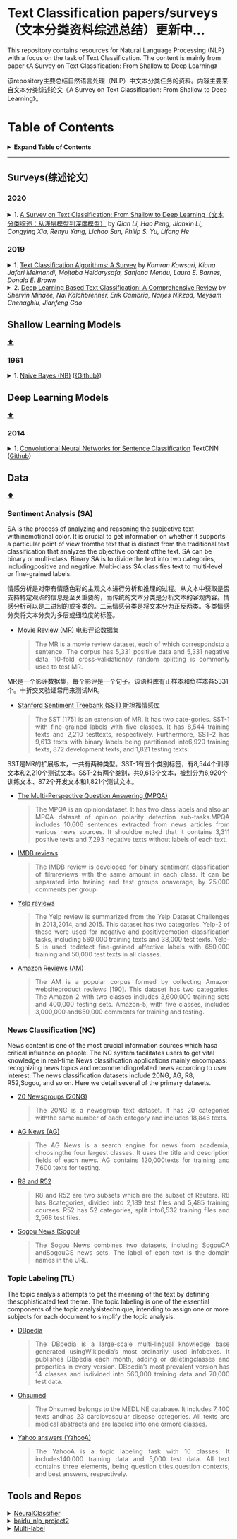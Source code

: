 # Text Classification papers/surveys（文本分类资料综述总结）更新中...

This repository contains resources for Natural Language Processing (NLP) with a focus on the task of Text Classification. The content is mainly from paper 《A Survey on Text Classification: From Shallow to Deep Learning》

该repository主要总结自然语言处理（NLP）中文本分类任务的资料。内容主要来自文本分类综述论文《A Survey on Text Classification: From Shallow to Deep Learning》。

# Table of Contents

<details>

<summary><b>Expand Table of Contents</b></summary><blockquote><p align="justify">

- [Surveys](#Surveys)
- [Shallow Learning Models](#Shallow-Learning-Models)
- [Deep Learning Models](#Deep-Learning-Models)
- [Datasets](#Datasets)
- [Tools and Repos](#tools-and-repos)
</p></blockquote></details>

---


## Surveys(综述论文)


### 2020


<details>
<summary>1. <a href="https://arxiv.org/pdf/2008.00364.pdf">A Survey on Text Classification: From Shallow to Deep Learning（文本分类综述：从浅层模型到深度模型）</a> by<i> Qian Li, Hao Peng, Jianxin Li, Congying Xia, Renyu Yang, Lichao Sun, Philip S. Yu, Lifang He
</i></summary><blockquote><p align="justify">
Text classification is the most fundamental and essential task in natural language processing. The last decade has seen a surge of research in this area due to the unprecedented success of deep learning. Numerous methods, datasets, and evaluation metrics have been proposed in the literature, raising the need for a comprehensive and updated survey. This paper fills the gap by reviewing the state of the art approaches from 1961 to 2020, focusing on models from shallow to deep learning. We create a taxonomy for text classification according to the text involved and the models used for feature extraction and classification. We then discuss each of these categories in detail, dealing with both the technical developments and benchmark datasets that support tests of predictions. A comprehensive comparison between different techniques, as well as identifying the pros and cons of various evaluation metrics are also provided in this survey. Finally, we conclude by summarizing key implications, future research directions, and the challenges facing the research area.
 
 文本分类是自然语言处理中最基本的任务。由于深度学习的空前成功，过去十年中该领域的研究激增。已有的文献提出了许多方法，数据集和评估指标，从而需要对这些内容进行全面的总结。本文回顾1961年至2020年的文本分类方法，重点是从浅层学习到深度学习的模型。根据所涉及的文本以及用于特征提取和分类的模型创建用于文本分类的分类法。然后，详细讨论这些类别中的每一个类别，涉及支持预测测试的技术发展和基准数据集。并提供了不同技术之间的全面比较，确定了各种评估指标的优缺点。最后，通过总结关键含义，未来的研究方向以及研究领域面临的挑战进行总结。
</p></blockquote></details>

### 2019


<details>
<summary>1. <a href="https://arxiv.org/pdf/1904.08067.pdf">Text Classification Algorithms: A Survey</a> by<i> Kamran Kowsari, Kiana Jafari Meimandi, Mojtaba Heidarysafa, Sanjana Mendu, Laura E. Barnes, Donald E. Brown 
</i></summary><blockquote><p align="justify">
In recent years, there has been an exponential growth in the number of complex documents and texts that require a deeper understanding of machine learning methods to be able to accurately classify texts in many applications. Many machine learning approaches have achieved surpassing results in natural language processing. The success of these learning algorithms relies on their capacity to understand complex models and non-linear relationships within data. However, finding suitable structures, architectures, and techniques for text classification is a challenge for researchers. In this paper, a brief overview of text classification algorithms is discussed. This overview covers different text feature extractions, dimensionality reduction methods, existing algorithms and techniques, and evaluations methods. Finally, the limitations of each technique and their application in the real-world problem are discussed.
</p></blockquote></details>



<details>
<summary>2. <a href="https://arxiv.org/pdf/2004.03705.pdf">Deep Learning Based Text Classification: A Comprehensive Review</a> by<i> Shervin Minaee, Nal Kalchbrenner, Erik Cambria, Narjes Nikzad, Meysam Chenaghlu, Jianfeng Gao </i></summary><blockquote><p align="justify">
Deep learning based models have surpassed classical machine learning based approaches in various text classification tasks, including sentiment analysis, news categorization, question answering, and natural language inference. In this work, we provide a detailed review of more than 150 deep learning based models for text classification developed in recent years, and discuss their technical contributions, similarities, and strengths. We also provide a summary of more than 40 popular datasets widely used for text classification. Finally, we provide a quantitative analysis of the performance of different deep learning models on popular benchmarks, and discuss future research directions.
</p></blockquote></details>



## Shallow Learning Models
[:arrow_up:](#table-of-contents)

### 1961 

<details>
<summary>1. <a href="https://dl.acm.org/doi/10.1145/321075.321084">Naïve Bayes (NB)</a> (<a href="https://github.com/Gunjitbedi/Text-Classification">{Github}</a>) </summary><blockquote><p align="justify">
</p></blockquote></details>


## Deep Learning Models
[:arrow_up:](#table-of-contents)

### 2014



<details>
<summary>1. <a href="https://www.aclweb.org/anthology/D14-1181.pdf">Convolutional Neural Networks for Sentence Classification</a> TextCNN (<a href="https://github.com/alexander-rakhlin/CNN-for-Sentence-Classification-in-Keras">Github</a>)</summary><blockquote><p align="justify">
We report on a series of experiments with convolutional neural networks (CNN) trained on top of pre-trained word vectors for sentence-level classification tasks. We show that a simple CNN with little hyperparameter tuning and static vectors achieves excellent results on multiple benchmarks. Learning task-specific vectors through fine-tuning offers further gains in performance. We additionally propose a simple modification to the architecture to allow for the use of both task-specific and static vectors. The CNN models discussed herein improve upon the state of the art on 4 out of 7 tasks, which include sentiment analysis and question classification.
</p></blockquote></details>



## Data
[:arrow_up:](#table-of-contents)

### Sentiment Analysis (SA)
SA is the process of analyzing and reasoning the subjective text withinemotional color. It is crucial to get information on whether it supports a particular point of view fromthe text that is distinct from the traditional text classification that analyzes the objective content ofthe text. SA can be binary or multi-class. Binary SA is to divide the text into two categories, includingpositive and negative. Multi-class SA classifies text to multi-level or fine-grained labels. 

情感分析是对带有情感色彩的主观文本进行分析和推理的过程。从文本中获取是否支持特定观点的信息是至关重要的，而传统的文本分类是分析文本的客观内容。情感分析可以是二进制的或多类的。二元情感分类是将文本分为正反两类。多类情感分类将文本分类为多层或细粒度的标签。

* <a href="http://www.cs.cornell.edu/people/pabo/movie-review-data/">Movie Review (MR) 电影评论数据集</a></summary><blockquote><p align="justify">
The MR is a movie review dataset, each of which correspondsto a sentence. The corpus has 5,331 positive data and 5,331 negative data. 10-fold cross-validationby random splitting is commonly used to test MR.
 
MR是一个影评数据集，每个影评是一个句子。该语料库有正样本和负样本各5331个。十折交叉验证常用来测试MR。
</p></blockquote></details>

* <a href="http://www.cs.uic.edu/∼liub/FBS/sentiment-analysis.html">Stanford Sentiment Treebank (SST) 斯坦福情感库</a></summary><blockquote><p align="justify">
The SST [175] is an extension of MR. It has two cate-gories. SST-1 with fine-grained labels with five classes. It has 8,544 training texts and 2,210 testtexts, respectively. Furthermore, SST-2 has 9,613 texts with binary labels being partitioned into6,920 training texts, 872 development texts, and 1,821 testing texts.
 
 SST是MR的扩展版本，一共有两种类型。SST-1有五个类别标签，有8,544个训练文本和2,210个测试文本。SST-2有两个类别，共9,613个文本，被划分为6,920个训练文本、872个开发文本和1,821个测试文本。
</p></blockquote></details>

* <a href="http://www.cs.pitt.edu/mpqa/">The Multi-Perspective Question Answering (MPQA)</a></summary><blockquote><p align="justify">
The MPQA is an opiniondataset. It has two class labels and also an MPQA dataset of opinion polarity detection sub-tasks.MPQA includes 10,606 sentences extracted from news articles from various news sources. It shouldbe noted that it contains 3,311 positive texts and 7,293 negative texts without labels of each text.
</p></blockquote></details>

* <a href="https://dblp.org/rec/bib/conf/kdd/DiaoQWSJW14">IMDB reviews</a></summary><blockquote><p align="justify">
The IMDB review is developed for binary sentiment classification of filmreviews with the same amount in each class. It can be separated into training and test groups onaverage, by 25,000 comments per group.
</p></blockquote></details>

* <a href="https://dblp.org/rec/bib/conf/emnlp/TangQL15">Yelp reviews</a></summary><blockquote><p align="justify">
The Yelp review is summarized from the Yelp Dataset Challenges in 2013,2014, and 2015. This dataset has two categories. Yelp-2 of these were used for negative and positiveemotion classification tasks, including 560,000 training texts and 38,000 test texts. Yelp-5 is used todetect fine-grained affective labels with 650,000 training and 50,000 test texts in all classes.
</p></blockquote></details>

* <a href="https://www.kaggle.com/datafiniti/consumer-reviews-of-amazon-products">Amazon Reviews (AM)</a></summary><blockquote><p align="justify">
The AM is a popular corpus formed by collecting Amazon websiteproduct reviews [190]. This dataset has two categories. The Amazon-2 with two classes includes 3,600,000 training sets and 400,000 testing sets. Amazon-5, with five classes, includes 3,000,000 and650,000 comments for training and testing.
</p></blockquote></details>


### News Classification (NC) 
News content is one of the most crucial information sources which hasa critical influence on people. The NC system facilitates users to get vital knowledge in real-time.News classification applications mainly encompass: recognizing news topics and recommendingrelated news according to user interest. The news classification datasets include 20NG, AG, R8, R52,Sogou, and so on. Here we detail several of the primary datasets.

* <a href="http://ana.cachopo.org/datasets-for-single-label-text-categorization">20 Newsgroups (20NG)</a></summary><blockquote><p align="justify">
 The 20NG is a newsgroup text dataset. It has 20 categories withthe same number of each category and includes 18,846 texts.
</p></blockquote></details>

* <a href="http://www.di.unipi.it/~gulli/AG_corpus_of_news_articles.html">AG News (AG)</a></summary><blockquote><p align="justify">
The AG News is a search engine for news from academia, choosingthe four largest classes. It uses the title and description fields of each news. AG contains 120,000texts for training and 7,600 texts for testing.
</p></blockquote></details>

* <a href="https://www.cs.umb.edu/~smimarog/textmining/datasets/">R8 and R52</a></summary><blockquote><p align="justify">
R8 and R52 are two subsets which are the subset of Reuters. R8 has 8categories, divided into 2,189 test files and 5,485 training courses. R52 has 52 categories, split into6,532 training files and 2,568 test files.
</p></blockquote></details>

* <a href="https://dblp.org/rec/conf/cncl/SunQXH19.bib">Sogou News (Sogou)</a></summary><blockquote><p align="justify">
The Sogou News combines two datasets, including SogouCA andSogouCS news sets. The label of each text is the domain names in the URL.
</p></blockquote></details>

### Topic Labeling (TL)
The topic analysis attempts to get the meaning of the text by defining thesophisticated text theme. The topic labeling is one of the essential components of the topic analysistechnique, intending to assign one or more subjects for each document to simplify the topic analysis.

* <a href="https://dblp.org/rec/journals/semweb/LehmannIJJKMHMK15.bib">DBpedia</a></summary><blockquote><p align="justify">
The DBpedia is a large-scale multi-lingual knowledge base generated usingWikipedia’s most ordinarily used infoboxes. It publishes DBpedia each month, adding or deletingclasses and properties in every version. DBpedia’s most prevalent version has 14 classes and isdivided into 560,000 training data and 70,000 test data.
</p></blockquote></details>

* <a href="http://davis.wpi.edu/xmdv/datasets/ohsumed.html">Ohsumed</a></summary><blockquote><p align="justify">
The Ohsumed belongs to the MEDLINE database. It includes 7,400 texts andhas 23 cardiovascular disease categories. All texts are medical abstracts and are labeled into one ormore classes.
</p></blockquote></details>

* <a href="https://dblp.org/rec/bib/conf/nips/ZhangZL15">Yahoo answers (YahooA)</a></summary><blockquote><p align="justify">
The YahooA is a topic labeling task with 10 classes. It includes140,000 training data and 5,000 test data. All text contains three elements, being question titles,question contexts, and best answers, respectively.
</p></blockquote></details>



## Tools and Repos



<details>
<summary><a href="https://github.com/Tencent/NeuralNLP-NeuralClassifier">NeuralClassifier</a></summary><blockquote><p align="justify">
腾讯的开源NLP项目
</p></blockquote></details>


<details>
<summary><a href="https://github.com/nocater/baidu_nlp_project2">baidu_nlp_project2</a></summary><blockquote><p align="justify">
百度NLP项目
</p></blockquote></details>



<details>
<summary><a href="https://github.com/TianWuYuJiangHenShou/textClassifier">Multi-label</a></summary><blockquote><p align="justify">
多标签文本分类项目
</p></blockquote></details>
